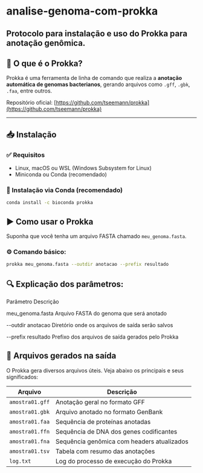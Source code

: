 # analise-genoma-com-prokka
Protocolo para instalação e uso do Prokka para anotação genômica.
---

## 📌 O que é o Prokka?

Prokka é uma ferramenta de linha de comando que realiza a **anotação automática de genomas bacterianos**, gerando arquivos como `.gff`, `.gbk`, `.faa`, entre outros.

Repositório oficial: [https://github.com/tseemann/prokka](https://github.com/tseemann/prokka)

---

## 📥 Instalação

### ✅ Requisitos
- Linux, macOS ou WSL (Windows Subsystem for Linux)
- Miniconda ou Conda (recomendado)

### 🔧 Instalação via Conda (recomendado)
```bash
conda install -c bioconda prokka
```
## ▶️ Como usar o Prokka

Suponha que você tenha um arquivo FASTA chamado `meu_genoma.fasta`.

### ⚙️ Comando básico:
```bash
prokka meu_genoma.fasta --outdir anotacao --prefix resultado
```
## 🔍 Explicação dos parâmetros:


Parâmetro	Descrição


meu_genoma.fasta	Arquivo FASTA do genoma que será anotado


--outdir anotacao	Diretório onde os arquivos de saída serão salvos


--prefix resultado	Prefixo dos arquivos de saída gerados pelo Prokka

## 📁 Arquivos gerados na saída

O Prokka gera diversos arquivos úteis. Veja abaixo os principais e seus significados:

| Arquivo         | Descrição                                  |
| --------------- | ------------------------------------------ |
| `amostra01.gff` | Anotação geral no formato GFF              |
| `amostra01.gbk` | Arquivo anotado no formato GenBank         |
| `amostra01.faa` | Sequência de proteínas anotadas            |
| `amostra01.ffn` | Sequência de DNA dos genes codificantes    |
| `amostra01.fna` | Sequência genômica com headers atualizados |
| `amostra01.tsv` | Tabela com resumo das anotações            |
| `log.txt`       | Log do processo de execução do Prokka      |

